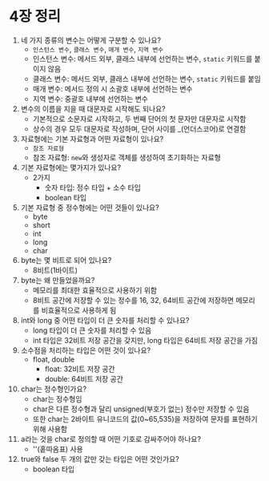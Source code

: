 # 4장 정리

1. 네 가지 종류의 변수는 어떻게 구분할 수 있나요?
    - `인스턴스 변수`, `클래스 변수`, `매개 변수`, `지역 변수`
    - 인스턴스 변수: 메서드 외부, 클래스 내부에 선언하는 변수, `static` 키워드를 붙이지 않음
    - 클래스 변수: 메서드 외부, 클래스 내부에 선언하는 변수, `static` 키워드를 붙임
    - 매개 변수: 메서드 정의 시 소괄호 내부에 선언하는 변수
    - 지역 변수: 중괄호 내부에 선언하는 변수
2. 변수의 이름을 지을 때 대문자로 시작해도 되나요?
    - 기본적으로 소문자로 시작하고, 두 번째 단어의 첫 문자만 대문자로 시작함
    - 상수의 경우 모두 대문자로 작성하며, 단어 사이를 _(언더스코어)로 연결함
3. 자료형에는 기본 자료형과 어떤 자료형이 있나요?
    - `참조 자료형`
    - 참조 자료형: `new`와 생성자로 객체를 생성하여 초기화하는 자료형
4. 기본 자료형에는 몇가지가 있나요?
    - 2가지
      - 숫자 타입: 정수 타입 + 소수 타입
      - boolean 타입
5. 기본 자료형 중 정수형에는 어떤 것들이 있나요?
    - byte
    - short
    - int
    - long
    - char
6. byte는 몇 비트로 되어 있나요?
    - 8비트(1바이트)
7. byte는 왜 만들었을까요?
    - 메모리를 최대한 효율적으로 사용하기 위함
    - 8비트 공간에 저장할 수 있는 정수를 16, 32, 64비트 공간에 저장하면 메모리를 비효율적으로 사용하게 됨
8. int와 long 중 어떤 타입이 더 큰 숫자를 처리할 수 있나요?
    - long 타입이 더 큰 숫자를 처리할 수 있음
    - int 타입은 32비트 저장 공간을 갖지만, long 타입은 64비트 저장 공간을 가짐
9. 소수점을 처리하는 타입은 어떤 것이 있나요?
    - float, double
      - float: 32비트 저장 공간
      - double: 64비트 저장 공간
10. char는 정수형인가요?
    - char는 정수형임
    - char은 다른 정수형과 달리 unsigned(부호가 없는) 정수만 저장할 수 있음
    - 또한 char는 2바이트 유니코드의 값(0~65,535)을 저장하여 문자를 표현하기 위해 사용함
11. a라는 것을 char로 정의할 때 어떤 기호로 감싸주어야 하나요?
    - ''(홑따옴표) 사용
12. true와 false 두 개의 값만 갖는 타입은 어떤 것인가요?
    - boolean 타입